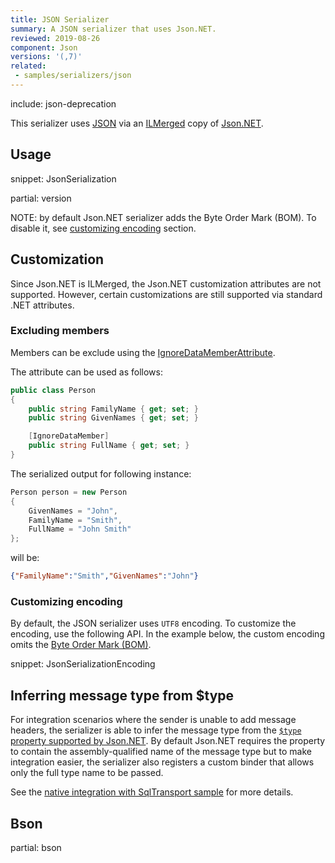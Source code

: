 ```yaml
---
title: JSON Serializer
summary: A JSON serializer that uses Json.NET.
reviewed: 2019-08-26
component: Json
versions: '(,7)'
related:
 - samples/serializers/json
---
```


include: json-deprecation

This serializer uses [JSON](https://en.wikipedia.org/wiki/Json) via an [ILMerged](https://github.com/Microsoft/ILMerge) copy of [Json.NET](https://www.newtonsoft.com/json).


## Usage

snippet: JsonSerialization


partial: version


NOTE: by default Json.NET serializer adds the Byte Order Mark (BOM). To disable it, see [customizing encoding](
/nservicebus/serialization/json.md#customizing-encoding) section.


## Customization

Since Json.NET is ILMerged, the Json.NET customization attributes are not supported. However, certain customizations are still supported via standard .NET attributes.


### Excluding members

Members can be exclude using the [IgnoreDataMemberAttribute](https://msdn.microsoft.com/en-us/library/system.runtime.serialization.ignoredatamemberattribute.aspx).

The attribute can be used as follows:

```cs
public class Person
{
    public string FamilyName { get; set; }
    public string GivenNames { get; set; }

    [IgnoreDataMember]
    public string FullName { get; set; }
}
```

The serialized output for following instance:

```cs
Person person = new Person
{
    GivenNames = "John",
    FamilyName = "Smith",
    FullName = "John Smith"
};
```

will be:

```json
{"FamilyName":"Smith","GivenNames":"John"}
```


### Customizing encoding

By default, the JSON serializer uses `UTF8` encoding. To customize the encoding, use the following API. In the example below, the custom encoding omits the [Byte Order Mark (BOM)](https://en.wikipedia.org/wiki/Byte_order_mark).

snippet: JsonSerializationEncoding 


## Inferring message type from $type

For integration scenarios where the sender is unable to add message headers, the serializer is able to infer the message type from the [`$type` property supported by Json.NET](https://www.newtonsoft.com/json/help/html/SerializeTypeNameHandling.htm). By default Json.NET requires the property to contain the assembly-qualified name of the message type but to make integration easier, the serializer also registers a custom binder that allows only the full type name to be passed.  

See the [native integration with SqlTransport sample](/samples/sqltransport/native-integration) for more details.

## Bson

partial: bson
